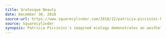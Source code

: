 ```yaml
---
title: Grotesque Beauty
date: December 30, 2018
source-url: https://www.squarecylinder.com/2018/12/patricia-piccinini-hosfelt/
source: Squarecylinder
synopsis: Patricia Piccinini's imagined ecology demonstrates an aesthetic sensibility in harmony with radical genetic engineering.
---
```


